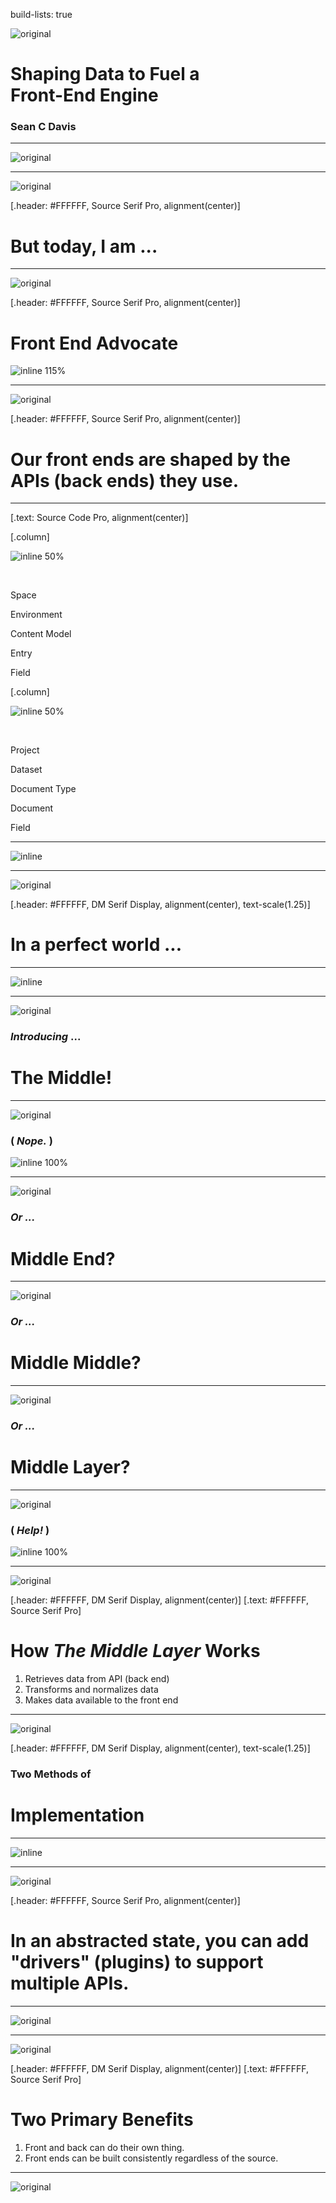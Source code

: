 build-lists: true

![original](../_assets/background/bg-shapes-logo.png)

# Shaping Data to Fuel a<br>Front-End Engine

### Sean C Davis

---

![original](../_assets/slides/scd-intro.png)

---

![original](../_assets/background/bg-blue-twitter.png)

[.header: #FFFFFF, Source Serif Pro, alignment(center)]

# But today, I am ...

---

![original](../_assets/background/bg-blue-twitter.png)

[.header: #FFFFFF, Source Serif Pro, alignment(center)]

# Front End Advocate

![inline 115%](images/ted-lasso-woohoo.gif)

---

![original](../_assets/background/bg-green-twitter.png)

[.header: #FFFFFF, Source Serif Pro, alignment(center)]

# Our **front ends** are **shaped** by the **APIs** (back ends) they use.

---

[.text: Source Code Pro, alignment(center)]

[.column]

![inline 50%](../_assets/logo/contentful-logo.png)

<br>

Space

Environment

Content Model

Entry

Field

[.column]

![inline 50%](../_assets/logo/sanity-logo.png)

<br>

Project

Dataset

Document Type

Document

Field

---

![inline](images/210626-middle-layer-before.png)

---

![original](../_assets/background/bg-blue-twitter.png)

[.header: #FFFFFF, DM Serif Display, alignment(center), text-scale(1.25)]

# In a perfect world ...

---

![inline](images/210626-middle-layer-missing.png)

---

![original](../_assets/background/bg-shapes.png)

### _Introducing_ ...

# The Middle!

---

![original](../_assets/background/bg-shapes.png)

### ( _Nope._ )

![inline 100%](images/the-middle.gif)

---

![original](../_assets/background/bg-shapes.png)

### _Or ..._

# Middle End?

---

![original](../_assets/background/bg-shapes.png)

### _Or ..._

# Middle Middle?

---

![original](../_assets/background/bg-shapes.png)

### _Or ..._

# Middle Layer?

---

![original](../_assets/background/bg-shapes.png)

### ( _Help!_ )

![inline 100%](images/schitts-creek-help.gif)

---

![original](../_assets/background/bg-blue-twitter.png)

[.header: #FFFFFF, DM Serif Display, alignment(center)]
[.text: #FFFFFF, Source Serif Pro]

# How _The Middle Layer_ Works

1. Retrieves data from API (back end)
1. Transforms and normalizes data
1. Makes data available to the front end

---

![original](../_assets/background/bg-green-twitter.png)

[.header: #FFFFFF, DM Serif Display, alignment(center), text-scale(1.25)]

### Two Methods of

# Implementation

---

![inline](images/210626-middle-layer-approaches.png)

---

![original](../_assets/background/bg-blue-twitter.png)

[.header: #FFFFFF, Source Serif Pro, alignment(center)]

# In an **abstracted state**, you can add **"drivers"** (plugins) to support **multiple APIs**.

---

![original](images/210626-middle-layer-drivers.png)

---

![original](../_assets/background/bg-green-twitter.png)

[.header: #FFFFFF, DM Serif Display, alignment(center)]
[.text: #FFFFFF, Source Serif Pro]

# Two Primary Benefits

1. Front and back can do their own thing.
1. Front ends can be built consistently regardless of the source.

---

![original](../_assets/slides/scd-thank-you.png)
